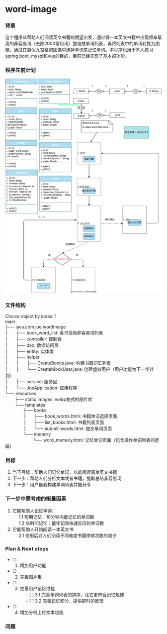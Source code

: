 # word-image
### 背景
这个程序从帮助人们阅读英文书籍的期望出发，通过将一本英文书籍中出现频率最高的非容易词（去除2000常用词）整理成单词列表，再将列表中的单词转换为图像，通过在类似九宫格的图像中选择单词来记忆单词。本程序也用于本人练习spring boot, mysql和vue的目的，目前已经实现了基本的功能。 

### 程序先前计划
![alt text](page-flow4.svg)

### 文件结构
Choice object by index: 1   
main   
├── java.com.joe.wordImage  
&thinsp;|&emsp;&emsp;├── book_word_list: 各书高频非容易词列表  
&thinsp;|&emsp;&emsp;├── controller: 控制器  
&thinsp;|&emsp;&emsp;├── dao: 数据访问层  
&thinsp;|&emsp;&emsp;├── entity: 实体类  
&thinsp;|&emsp;&emsp;├── helper  
&thinsp;|&emsp;&emsp;&thinsp;|&emsp;&emsp;├── CreateBooks.java: 构建书籍词汇列表  
&thinsp;|&emsp;&emsp;&thinsp;|&emsp;&emsp;└── CreateMockUser.java: 创建虚拟用户（用户功能为下一步计划）  
&thinsp;|&emsp;&emsp;├── service: 服务层  
&thinsp;|&emsp;&emsp;└── JoeApplication: 应用程序  
└── resources  
&thinsp;&emsp;&emsp;├── static.images: webp格式的图片库  
&thinsp;&emsp;&emsp;└── templates  
&thinsp;&emsp;&emsp;&emsp;&emsp;├── books  
&thinsp;&emsp;&emsp;&emsp;&emsp;&thinsp;|&emsp;&emsp;├── book_words.html: 书籍单词选择页面  
&thinsp;&emsp;&emsp;&emsp;&emsp;&thinsp;|&emsp;&emsp;├── list_books.html: 书籍列表页面   
&thinsp;&emsp;&emsp;&emsp;&emsp;&thinsp;|&emsp;&emsp;└── submit-words.html: 提交单词页面  
&thinsp;&emsp;&emsp;&emsp;&emsp;└── memory  
&thinsp;&thinsp;&emsp;&emsp;&emsp;&emsp;&emsp;&emsp;└── word_memory.html: 记忆单词页面（包含操作单词列表的逻辑）  


### 目标
1. 当下目标：帮助人们记忆单词，以能阅读简单英文书籍  
2. 下一步：帮助人们分析文本或者书籍，提取总结非容易词  
3. 下一步：用户自我构建单词列表并能分享

### 下一步中需考虑的衡量因素
1. 它能帮助人记忆单词：   
&nbsp;&nbsp;&nbsp;&nbsp; 1.1 短期记忆：10分钟内能记忆的单词数   
&nbsp;&nbsp;&nbsp;&nbsp; 1.2 长时间记忆：能牢记和快速反应的单词数  
2. 它能帮助人开始阅读一本英文书   
&nbsp;&nbsp;&nbsp;&nbsp; 2.1 使用后对人们阅读不同难度书籍停顿次数的减少  

### Plan & Next steps  
- [ ] 1. 增加用户功能    
- [ ] 2. 完善图片集   
- [ ] 3. 完善用户记忆过程         
&nbsp;&nbsp;&nbsp;&nbsp; - [ ] 3.1 完善单词列表的排序，让它更符合记忆规律     
&nbsp;&nbsp;&nbsp;&nbsp; - [ ] 3.2 完善记忆积分，提供即时的反馈    
- [ ] 4. 增加分析上传文本功能     


### 问题
